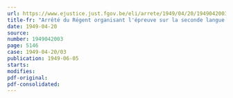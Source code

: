```yaml
---
url: https://www.ejustice.just.fgov.be/eli/arrete/1949/04/20/1949042003/justel
title-fr: "Arrêté du Régent organisant l'épreuve sur la seconde langue prévue par l'article 12bis de la loi du 19 avril 1890-3 juillet 1891, complétée par la loi du 14 août 1947, modifiant les lois organiques de l'enseignement supérieur et moyen"
date: 1949-04-20
source:
number: 1949042003
page: 5146
case: 1949-04-20/03
publication: 1949-06-05
starts:
modifies:
pdf-original:
pdf-consolidated:
---
```


